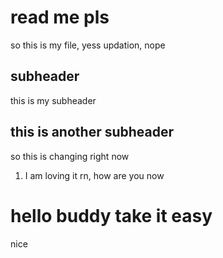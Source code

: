 # read me pls

so this is my file, yess updation, nope

## subheader

this is my subheader

## this is another subheader

so this is changing right now 

1. I am loving it rn, how are you now 


# hello buddy take it easy

 nice
 
